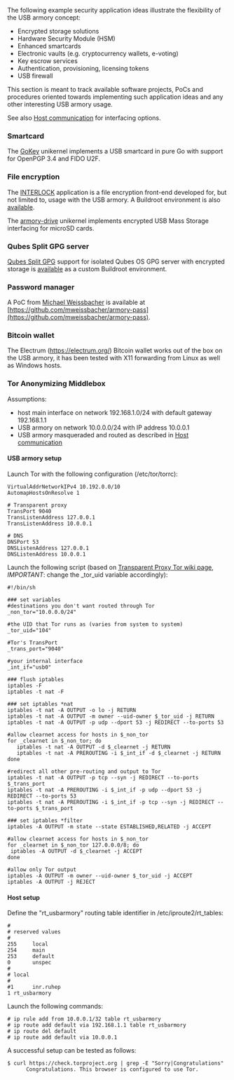 The following example security application ideas illustrate the flexibility of
the USB armory concept:

* Encrypted storage solutions
* Hardware Security Module (HSM)
* Enhanced smartcards
* Electronic vaults (e.g. cryptocurrency wallets, e-voting)
* Key escrow services
* Authentication, provisioning, licensing tokens
* USB firewall

This section is meant to track available software projects, PoCs and procedures oriented
towards implementing such application ideas and any other interesting USB armory usage.

See also [Host communication](https://github.com/f-secure-foundry/usbarmory/wiki/Host-communication)
for interfacing options.

### Smartcard

The [GoKey](https://github.com/f-secure-foundry/GoKey) unikernel implements a USB smartcard in pure Go with support for
OpenPGP 3.4 and FIDO U2F.

### File encryption

The [INTERLOCK](https://github.com/f-secure-foundry/interlock) application is a
file encryption front-end developed for, but not limited to, usage with the USB
armory. A Buildroot environment is also [available](https://github.com/f-secure-foundry/usbarmory/tree/master/software/buildroot/README-INTERLOCK.md).

The [armory-drive](https://github.com/f-secure-foundry/armory-drive) unikernel
implements encrypted USB Mass Storage interfacing for microSD cards.

### Qubes Split GPG server

[Qubes Split GPG](https://www.qubes-os.org/doc/split-gpg/) support for isolated
Qubes OS GPG server with encrypted storage is [available](https://github.com/f-secure-foundry/usbarmory/blob/master/software/buildroot/README-Qubes_Split_GPG.md)
as a custom Buildroot environment.

### Password manager

A PoC from [Michael Weissbacher](http://mweissbacher.com) is available at [https://github.com/mweissbacher/armory-pass](https://github.com/mweissbacher/armory-pass).

### Bitcoin wallet

The Electrum (https://electrum.org/) Bitcoin wallet works out of the box on the
USB armory, it has been tested with X11 forwarding from Linux as well as
Windows hosts.

### Tor Anonymizing Middlebox

Assumptions:
* host main interface on network 192.168.1.0/24 with default gateway 192.168.1.1
* USB armory on network 10.0.0.0/24 with IP address 10.0.0.1
* USB armory masqueraded and routed as described in [Host communication](https://github.com/f-secure-foundry/usbarmory/wiki/Host-communication)

#### USB armory setup

Launch Tor with the following configuration (/etc/tor/torrc):

```
VirtualAddrNetworkIPv4 10.192.0.0/10
AutomapHostsOnResolve 1

# Transparent proxy
TransPort 9040
TransListenAddress 127.0.0.1
TransListenAddress 10.0.0.1

# DNS
DNSPort 53
DNSListenAddress 127.0.0.1
DNSListenAddress 10.0.0.1
```


Launch the following script (based on
[Transparent Proxy Tor wiki page](https://trac.torproject.org/projects/tor/wiki/doc/TransparentProxy), *IMPORTANT*: change the _tor_uid variable accordingly):

```
#!/bin/sh

### set variables
#destinations you don't want routed through Tor
_non_tor="10.0.0.0/24"

#the UID that Tor runs as (varies from system to system)
_tor_uid="104"

#Tor's TransPort
_trans_port="9040"

#your internal interface
_int_if="usb0"

### flush iptables
iptables -F
iptables -t nat -F

### set iptables *nat
iptables -t nat -A OUTPUT -o lo -j RETURN
iptables -t nat -A OUTPUT -m owner --uid-owner $_tor_uid -j RETURN
iptables -t nat -A OUTPUT -p udp --dport 53 -j REDIRECT --to-ports 53

#allow clearnet access for hosts in $_non_tor
for _clearnet in $_non_tor; do
   iptables -t nat -A OUTPUT -d $_clearnet -j RETURN
   iptables -t nat -A PREROUTING -i $_int_if -d $_clearnet -j RETURN
done

#redirect all other pre-routing and output to Tor
iptables -t nat -A OUTPUT -p tcp --syn -j REDIRECT --to-ports $_trans_port
iptables -t nat -A PREROUTING -i $_int_if -p udp --dport 53 -j REDIRECT --to-ports 53
iptables -t nat -A PREROUTING -i $_int_if -p tcp --syn -j REDIRECT --to-ports $_trans_port

### set iptables *filter
iptables -A OUTPUT -m state --state ESTABLISHED,RELATED -j ACCEPT

#allow clearnet access for hosts in $_non_tor
for _clearnet in $_non_tor 127.0.0.0/8; do
 iptables -A OUTPUT -d $_clearnet -j ACCEPT
done

#allow only Tor output
iptables -A OUTPUT -m owner --uid-owner $_tor_uid -j ACCEPT
iptables -A OUTPUT -j REJECT
```

#### Host setup

Define the "rt_usbarmory" routing table identifier in /etc/iproute2/rt_tables:

```
#
# reserved values
#
255     local
254     main
253     default
0       unspec
#
# local
#
#1      inr.ruhep
1 rt_usbarmory
```

Launch the following commands:

```
# ip rule add from 10.0.0.1/32 table rt_usbarmory
# ip route add default via 192.168.1.1 table rt_usbarmory
# ip route del default
# ip route add default via 10.0.0.1
```

A successful setup can be tested as follows:

```
$ curl https://check.torproject.org | grep -E "Sorry|Congratulations"
      Congratulations. This browser is configured to use Tor.
```
